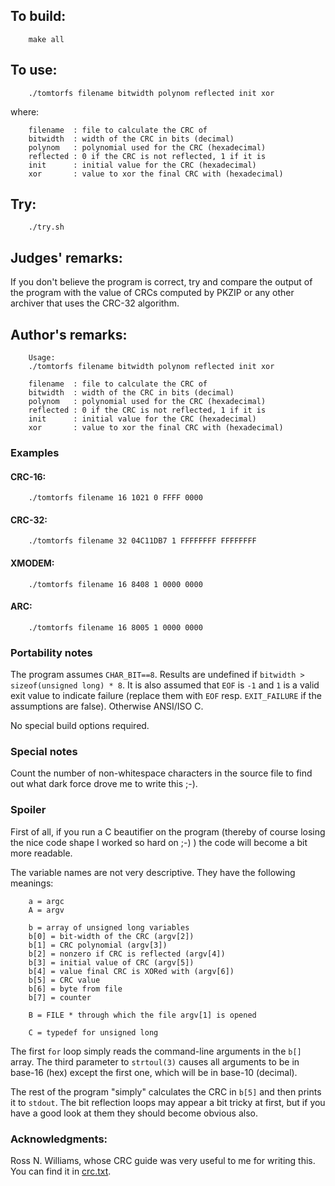 ## To build:

``` <!---sh-->
    make all
```


## To use:

``` <!---sh-->
    ./tomtorfs filename bitwidth polynom reflected init xor
```

where:

```
    filename  : file to calculate the CRC of
    bitwidth  : width of the CRC in bits (decimal)
    polynom   : polynomial used for the CRC (hexadecimal)
    reflected : 0 if the CRC is not reflected, 1 if it is
    init      : initial value for the CRC (hexadecimal)
    xor       : value to xor the final CRC with (hexadecimal)
```


## Try:

``` <!---sh-->
    ./try.sh
```


## Judges' remarks:

If you don't believe the program is correct, try and compare the output
of the program with the value of CRCs computed by PKZIP or any other
archiver that uses the CRC-32 algorithm.


## Author's remarks:

```
    Usage:
    ./tomtorfs filename bitwidth polynom reflected init xor

    filename  : file to calculate the CRC of
    bitwidth  : width of the CRC in bits (decimal)
    polynom   : polynomial used for the CRC (hexadecimal)
    reflected : 0 if the CRC is not reflected, 1 if it is
    init      : initial value for the CRC (hexadecimal)
    xor       : value to xor the final CRC with (hexadecimal)
```

### Examples


#### CRC-16:

``` <!---sh-->
    ./tomtorfs filename 16 1021 0 FFFF 0000
```


#### CRC-32:


``` <!---sh-->
    ./tomtorfs filename 32 04C11DB7 1 FFFFFFFF FFFFFFFF
```


#### XMODEM:

``` <!---sh-->
    ./tomtorfs filename 16 8408 1 0000 0000
```


#### ARC:

``` <!---sh-->
    ./tomtorfs filename 16 8005 1 0000 0000
```


### Portability notes

The program assumes `CHAR_BIT==8`. Results are undefined if `bitwidth >
sizeof(unsigned long) * 8`. It is also assumed that `EOF` is `-1` and `1` is a
valid exit value to indicate failure (replace them with `EOF` resp.
`EXIT_FAILURE` if the assumptions are false). Otherwise ANSI/ISO C.

No special build options required.


### Special notes

Count the number of non-whitespace characters in the source
file to find out what dark force drove me to write this ;-).


### Spoiler

First of all, if you run a C beautifier on the program (thereby of course losing
the nice code shape I worked so hard on ;-) ) the code will become a bit more
readable.

The variable names are not very descriptive. They have the
following meanings:

```
    a = argc
    A = argv

    b = array of unsigned long variables
	b[0] = bit-width of the CRC (argv[2])
	b[1] = CRC polynomial (argv[3])
	b[2] = nonzero if CRC is reflected (argv[4])
	b[3] = initial value of CRC (argv[5])
	b[4] = value final CRC is XORed with (argv[6])
	b[5] = CRC value
	b[6] = byte from file
	b[7] = counter

    B = FILE * through which the file argv[1] is opened

    C = typedef for unsigned long
```

The first `for` loop simply reads the command-line arguments
in the `b[]` array. The third parameter to `strtoul(3)` causes
all arguments to be in base-16 (hex) except the first one,
which will be in base-10 (decimal).

The rest of the program "simply" calculates the CRC in `b[5]`
and then prints it to `stdout`. The bit reflection loops may
appear a bit tricky at first, but if you have a good look
at them they should become obvious also.

###  Acknowledgments:

Ross N. Williams, whose CRC guide was very useful to me
for writing this. You can find it in [crc.txt](crc.txt).


<!--

    Copyright © 1984-2024 by Landon Curt Noll. All Rights Reserved.

    You are free to share and adapt this file under the terms of this license:

        Creative Commons Attribution-ShareAlike 4.0 International (CC BY-SA 4.0)

    For more information, see:

        https://creativecommons.org/licenses/by-sa/4.0/

-->
